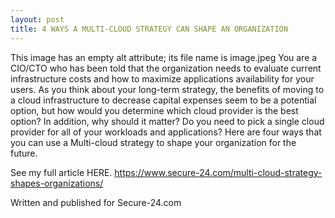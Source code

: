 ```yaml
---
layout: post
title: 4 WAYS A MULTI-CLOUD STRATEGY CAN SHAPE AN ORGANIZATION
---
```


This image has an empty alt attribute; its file name is image.jpeg
You are a CIO/CTO who has been told that the organization needs to evaluate current infrastructure costs and how to maximize applications availability for your users.  As you think about your long-term strategy, the benefits of moving to a cloud infrastructure to decrease capital expenses seem to be a potential option, but how would you determine which cloud provider is the best option?  In addition, why should it matter? Do you need to pick a single cloud provider for all of your workloads and applications?  Here are four ways that you can use a Multi-cloud strategy to shape your organization for the future.

See my full article HERE.  https://www.secure-24.com/multi-cloud-strategy-shapes-organizations/

Written and published for Secure-24.com

﻿